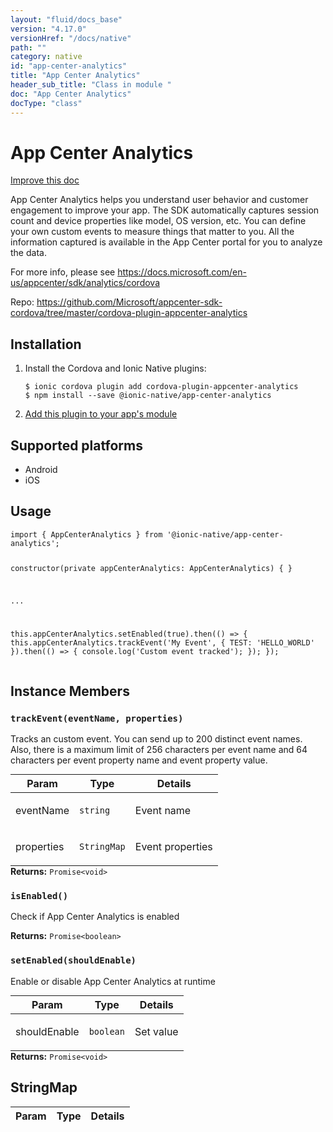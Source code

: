 ```yaml
---
layout: "fluid/docs_base"
version: "4.17.0"
versionHref: "/docs/native"
path: ""
category: native
id: "app-center-analytics"
title: "App Center Analytics"
header_sub_title: "Class in module "
doc: "App Center Analytics"
docType: "class"
---
```


<h1 class="api-title">App Center Analytics</h1>

<a class="improve-v2-docs" href="http://github.com/ionic-team/ionic-native/edit/master/src/@ionic-native/plugins/app-center-analytics/index.ts#L5">
  Improve this doc
</a>







<p>App Center Analytics helps you understand user behavior and customer engagement to improve your app.
The SDK automatically captures session count and device properties like model, OS version, etc.
You can define your own custom events to measure things that matter to you.
All the information captured is available in the App Center portal for you to analyze the data.</p>
<p>For more info, please see <a href="https://docs.microsoft.com/en-us/appcenter/sdk/analytics/cordova">https://docs.microsoft.com/en-us/appcenter/sdk/analytics/cordova</a></p>


<p>Repo:
  <a href="https://github.com/Microsoft/appcenter-sdk-cordova/tree/master/cordova-plugin-appcenter-analytics">
    https://github.com/Microsoft/appcenter-sdk-cordova/tree/master/cordova-plugin-appcenter-analytics
  </a>
</p>


<h2><a class="anchor" name="installation" href="#installation"></a>Installation</h2>
<ol class="installation">
  <li>Install the Cordova and Ionic Native plugins:<br>
    <pre><code class="nohighlight">$ ionic cordova plugin add cordova-plugin-appcenter-analytics
$ npm install --save @ionic-native/app-center-analytics
</code></pre>
  </li>
  <li><a href="https://ionicframework.com/docs/native/#Add_Plugins_to_Your_App_Module">Add this plugin to your app's module</a></li>
</ol>



<h2><a class="anchor" name="platforms" href="#platforms"></a>Supported platforms</h2>
<ul>
  <li>Android</li><li>iOS</li>
</ul>






<h2><a class="anchor" name="usage" href="#usage"></a>Usage</h2>
<pre><code class="lang-typescript">import { AppCenterAnalytics } from &#39;@ionic-native/app-center-analytics&#39;;


constructor(private appCenterAnalytics: AppCenterAnalytics) { }

...

this.appCenterAnalytics.setEnabled(true).then(() =&gt; {
   this.appCenterAnalytics.trackEvent(&#39;My Event&#39;, { TEST: &#39;HELLO_WORLD&#39; }).then(() =&gt; {
       console.log(&#39;Custom event tracked&#39;);
   });
});
</code></pre>








<h2><a class="anchor" name="instance-members" href="#instance-members"></a>Instance Members</h2>
<h3><a class="anchor" name="trackEvent" href="#trackEvent"></a><code>trackEvent(eventName,&nbsp;properties)</code></h3>


Tracks an custom event.
You can send up to 200 distinct event names. Also, there is a maximum limit of 256 characters per event name
and 64 characters per event property name and event property value.
<table class="table param-table" style="margin:0;">
  <thead>
  <tr>
    <th>Param</th>
    <th>Type</th>
    <th>Details</th>
  </tr>
  </thead>
  <tbody>
  <tr>
    <td>
      eventName</td>
    <td>
      <code>string</code>
    </td>
    <td>
      <p>Event name</p>
</td>
  </tr>
  
  <tr>
    <td>
      properties</td>
    <td>
      <code>StringMap</code>
    </td>
    <td>
      <p>Event properties</p>
</td>
  </tr>
  </tbody>
</table>

<div class="return-value" markdown="1">
  <i class="icon ion-arrow-return-left"></i>
  <b>Returns:</b> <code>Promise&lt;void&gt;</code> 
</div><h3><a class="anchor" name="isEnabled" href="#isEnabled"></a><code>isEnabled()</code></h3>


Check if App Center Analytics is enabled


<div class="return-value" markdown="1">
  <i class="icon ion-arrow-return-left"></i>
  <b>Returns:</b> <code>Promise&lt;boolean&gt;</code> 
</div><h3><a class="anchor" name="setEnabled" href="#setEnabled"></a><code>setEnabled(shouldEnable)</code></h3>


Enable or disable App Center Analytics at runtime
<table class="table param-table" style="margin:0;">
  <thead>
  <tr>
    <th>Param</th>
    <th>Type</th>
    <th>Details</th>
  </tr>
  </thead>
  <tbody>
  <tr>
    <td>
      shouldEnable</td>
    <td>
      <code>boolean</code>
    </td>
    <td>
      <p>Set value</p>
</td>
  </tr>
  </tbody>
</table>

<div class="return-value" markdown="1">
  <i class="icon ion-arrow-return-left"></i>
  <b>Returns:</b> <code>Promise&lt;void&gt;</code> 
</div>





<h2><a class="anchor" name="StringMap" href="#StringMap"></a>StringMap</h2>

<table class="table param-table" style="margin:0;">
  <thead>
  <tr>
    <th>Param</th>
    <th>Type</th>
    <th>Details</th>
  </tr>
  </thead>
  <tbody>
  
  </tbody>
</table>





